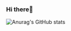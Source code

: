 ### Hi there👋
![Anurag's GitHub stats](https://github-readme-stats.vercel.app/api?username=Ali-hadi1&show_icons=true&theme=radical)
<!--
**Ali-hadi1/Ali-hadi1** is a ✨ _special_ ✨ repository because its `README.md` (this file) appears on your GitHub profile.

Here are some ideas to get you started:

- 🔭 I’m currently working on ...
- 🌱 I’m currently learning ...
- 👯 I’m looking to collaborate on ...
- 🤔 I’m looking for help with ...
- 💬 Ask me about ...
- 📫 How to reach me: ...
- 😄 Pronouns: ...
- ⚡ Fun fact: ...
-->
